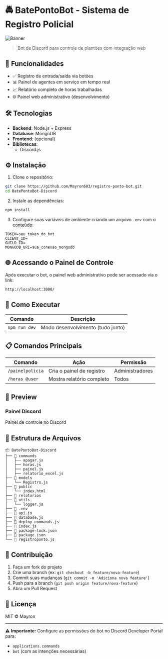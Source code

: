 # 🚔 BatePontoBot - Sistema de Registro Policial

![Banner]()

> Bot de Discord para controle de plantões com integração web

## 📌 Funcionalidades

- ✅ Registro de entrada/saída via botões  
- 📊 Painel de agentes em serviço em tempo real  
- 📈 Relatório completo de horas trabalhadas  
- 🌐 Painel web administrativo (desenvolvimento)  

## 🛠 Tecnologias

- **Backend**: Node.js + Express  
- **Database**: MongoDB  
- **Frontend**: (opcional)  
- **Bibliotecas**:  
  - Discord.js  

## ⚙️ Instalação

1. Clone o repositório:
```bash
git clone https://github.com/Mayron603/registro-ponto-bot.git
cd BatePontoBot-Discord
```

2. Instale as dependências:
```bash
npm install
```

3. Configure suas variáveis de ambiente criando um arquivo `.env` com o conteúdo:
```
TOKEN=seu_token_do_bot
CLIENT_ID=
GUILD_ID=
MONGODB_URI=sua_conexao_mongodb
```

## 🌐 Acessando o Painel de Controle
Após executar o bot, o painel web administrativo pode ser acessado via o link:
```
http://localhost:3000/
```

## 🚀 Como Executar

| Comando         | Descrição                         |
|-----------------|----------------------------------|
| `npm run dev`   | Modo desenvolvimento (tudo junto) |

## 📋 Comandos Principais

| Comando          | Ação                        | Permissão      |
|------------------|-----------------------------|----------------|
| `/painelpolicia` | Cria o painel de registro    | Administradores|
| `/horas @user`   | Mostra relatório completo    | Todos         |

## 📸 Preview

### Painel Discord  
Painel de controle no Discord

## 📝 Estrutura de Arquivos

```
📦 BatePontoBot-Discord
├── 📂 commands
│   ├── apagar.js
│   ├── horas.js
│   ├── painel.js
│   ├── relatorio_excel.js
├── 📂 models
│   └── Registro.js
├── 📂 public
│   └── index.html
├── 📂 relatorios
├── 📂 utils
│   └── logger.js
├── 📜 .env
├── 📜 api.js
├── 📜 database.js
├── 📜 deploy-commands.js
├── 📜 index.js
├── 📜 package-lock.json
├── 📜 package.json
└── 📜 registroponto.js

```

## 🤝 Contribuição

1. Faça um fork do projeto  
2. Crie uma branch (ex: `git checkout -b feature/nova-feature`)  
3. Commit suas mudanças (`git commit -m 'Adiciona nova feature'`)  
4. Push para a branch (`git push origin feature/nova-feature`)  
5. Abra um Pull Request  

## 📜 Licença

MIT © Mayron

---

⚠️ **Importante:** Configure as permissões do bot no Discord Developer Portal para:  
- `applications.commands`  
- `bot` (com as intenções necessárias)  
